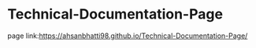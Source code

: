 # Technical-Documentation-Page
page link:https://ahsanbhatti98.github.io/Technical-Documentation-Page/
